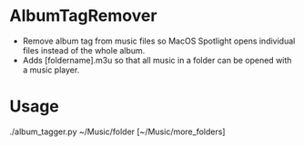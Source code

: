 # AlbumTagRemover
* Remove album tag from music files so MacOS Spotlight opens individual files instead of the whole album.
* Adds [foldername].m3u so that all music in a folder can be opened with a music player.

# Usage
./album_tagger.py ~/Music/folder [~/Music/more_folders]
